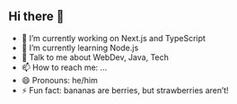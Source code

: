 ## Hi there 👋

<!--
**karranx/karranx** is a ✨ _special_ ✨ repository because its `README.md` (this file) appears on your GitHub profile.
Here are some ideas to get you started:
-->
- 🔭 I’m currently working on Next.js and TypeScript
- 🌱 I’m currently learning Node.js
- 💬 Talk to me about WebDev, Java, Tech
- 📫 How to reach me: ...
- 😄 Pronouns: he/him
- ⚡ Fun fact: bananas are berries, but strawberries aren’t!
